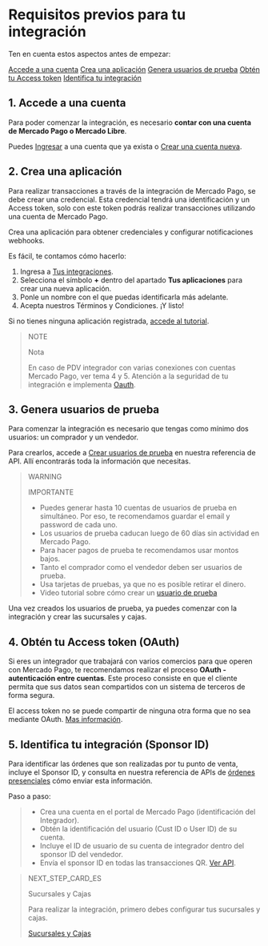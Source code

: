 # Requisitos previos para tu integración

Ten en cuenta estos aspectos antes de empezar:

[Accede a una cuenta]()
[Crea una aplicación]()
[Genera usuarios de prueba]()
[Obtén tu Access token]()
[Identifica tu integración]()

## 1. Accede a una cuenta

Para poder comenzar la integración, es necesario **contar con una cuenta de Mercado Pago o Mercado Libre**.

Puedes [Ingresar](https://www.mercadolibre.com/jms/[FAKER][GLOBALIZE][SITE_ID]/lgz/login?platform_id=mp&go=https://www.mercadopago[FAKER][URL][DOMAIN]/developers/es/docs/in-person-payments/qr-code/pre-requisites) a una cuenta que ya exista o [Crear una cuenta nueva](https://www.mercadopago[FAKER][URL][DOMAIN]/hub/registration/landing).

## 2. Crea una aplicación

Para realizar transacciones a través de la integración de Mercado Pago, se debe crear una credencial. Esta credencial tendrá una identificación y un Access token, solo con este token podrás realizar transacciones utilizando una cuenta de Mercado Pago.

Crea una aplicación para obtener credenciales y configurar notificaciones webhooks.

Es fácil, te contamos cómo hacerlo:

1. Ingresa a [Tus integraciones](https://www.mercadopago[FAKER][URL][DOMAIN]/developers/panel/applications).
2. Selecciona el símbolo **+** dentro del apartado **Tus aplicaciones** para crear una nueva aplicación.
3. Ponle un nombre con el que puedas identificarla más adelante.
4. Acepta nuestros Términos y Condiciones. ¡Y listo!

Si no tienes ninguna aplicación registrada, [accede al tutorial](https://youtu.be/FB4aL9D0Of4?list=PLCazXKuqZp3hGVY3bBhEO0ItFhIic5UpK).

> NOTE
>
> Nota
>
> En caso de PDV integrador con varias conexiones con cuentas Mercado Pago, ver tema 4 y 5. Atención a la seguridad de tu integración e implementa [Oauth](https://www.mercadopago[FAKER][URL][DOMAIN]/developers/es/guides/security/oauth/introduction).


## 3. Genera usuarios de prueba

Para comenzar la integración es necesario que tengas como mínimo dos usuarios: un comprador y un vendedor.

Para crearlos, accede a [Crear usuarios de prueba](https://www.mercadopago[FAKER][URL][DOMAIN]/developers/es/reference/test_user/_users_test_user/post) en nuestra referencia de API. Allí encontrarás toda la información que necesitas.

> WARNING
>
> IMPORTANTE
>
> * Puedes generar hasta 10 cuentas de usuarios de prueba en simultáneo. Por eso, te recomendamos guardar el email y password de cada uno.
> * Los usuarios de prueba caducan luego de 60 días sin actividad en Mercado Pago.
> * Para hacer pagos de prueba te recomendamos usar montos bajos.
> * Tanto el comprador como el vendedor deben ser usuarios de prueba.
> * Usa tarjetas de pruebas, ya que no es posible retirar el dinero.
> * Video tutorial sobre cómo crear un [usuario de prueba](https://youtu.be/VgXsbJB6rY0?list=PLCazXKuqZp3hGVY3bBhEO0ItFhIic5UpK)

Una vez creados los usuarios de prueba, ya puedes comenzar con la integración y crear las sucursales y cajas.

## 4. Obtén tu Access token (OAuth)

Si eres un integrador que trabajará con varios comercios para que operen con Mercado Pago, te recomendamos realizar el proceso **OAuth - autenticación entre cuentas**. Este proceso consiste en que el cliente permita que sus datos sean compartidos con un sistema de terceros de forma segura.

El access token no se puede compartir de ninguna otra forma que no sea mediante OAuth. [Mas información](https://www.mercadopago[FAKER][URL][DOMAIN]/developers/es/docs/qr-code/additional-content/credentials).

## 5. Identifica tu integración (Sponsor ID)

Para identificar las órdenes que son realizadas por tu punto de venta, incluye el Sponsor ID, y consulta en nuestra referencia de APIs de [órdenes presenciales](https://www.mercadopago[FAKER][URL][DOMAIN]/developers/es/reference/instore_orders_v2/_instore_qr_seller_collectors_user_id_pos_external_pos_id_orders/get) cómo enviar esta información.

Paso a paso:

> * Crea una cuenta en el portal de Mercado Pago (identificación del Integrador).
> * Obtén la identificación del usuario (Cust ID o User ID) de su cuenta.
> * Incluye el ID de usuario de su cuenta de integrador dentro del sponsor ID del vendedor.
> * Envía el sponsor ID en todas las transacciones QR. [Ver API](https://www.mercadopago[FAKER][URL][DOMAIN]/developers/es/reference/instore_orders/_mpmobile_instore_qr_user_id_external_id/post).



> NEXT_STEP_CARD_ES
>
> Sucursales y Cajas
>
> Para realizar la integración, primero debes configurar tus sucursales y cajas.
>
> [Sucursales y Cajas](https://www.mercadopago[FAKER][URL][DOMAIN]/developers/es/docs/qr-code/stores-pos/introduction)